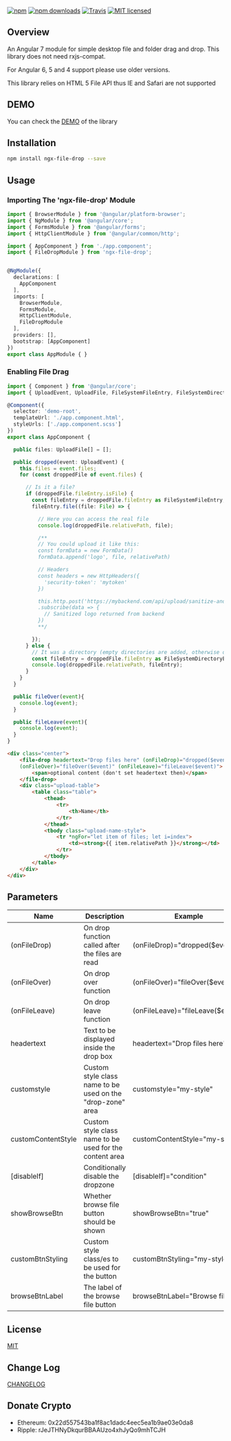[![npm](https://img.shields.io/npm/v/ngx-file-drop.svg?style=flat-square)](https://www.npmjs.com/package/ngx-file-drop) [![npm downloads](https://img.shields.io/npm/dm/ngx-file-drop.svg)](https://www.npmjs.com/package/ngx-file-drop) [![Travis](https://img.shields.io/travis/georgipeltekov/ngx-file-drop.svg?style=flat-square)](https://travis-ci.org/georgipeltekov/ngx-file-drop) [![MIT licensed](https://img.shields.io/badge/license-MIT-blue.svg?style=flat-square)](https://github.com/georgipeltekov/ngx-file-drop/blob/master/LICENSE)

## Overview

An Angular 7 module for simple desktop file and folder drag and drop. This library does not need rxjs-compat.

For Angular 6, 5 and 4 support please use older versions.

This library relies on HTML 5 File API thus IE and Safari are not supported

## DEMO
You can check the [DEMO](https://georgipeltekov.github.io/) of the library 

## Installation

```bash
npm install ngx-file-drop --save
```

## Usage


### Importing The 'ngx-file-drop' Module

```TypeScript
import { BrowserModule } from '@angular/platform-browser';
import { NgModule } from '@angular/core';
import { FormsModule } from '@angular/forms';
import { HttpClientModule } from '@angular/common/http';

import { AppComponent } from './app.component';
import { FileDropModule } from 'ngx-file-drop';


@NgModule({
  declarations: [
    AppComponent
  ],
  imports: [
    BrowserModule,
    FormsModule,
    HttpClientModule,
    FileDropModule
  ],
  providers: [],
  bootstrap: [AppComponent]
})
export class AppModule { }

```

### Enabling File Drag


```TypeScript
import { Component } from '@angular/core';
import { UploadEvent, UploadFile, FileSystemFileEntry, FileSystemDirectoryEntry } from 'ngx-file-drop';

@Component({
  selector: 'demo-root',
  templateUrl: './app.component.html',
  styleUrls: ['./app.component.scss']
})
export class AppComponent {

  public files: UploadFile[] = [];

  public dropped(event: UploadEvent) {
    this.files = event.files;
    for (const droppedFile of event.files) {

      // Is it a file?
      if (droppedFile.fileEntry.isFile) {
        const fileEntry = droppedFile.fileEntry as FileSystemFileEntry;
        fileEntry.file((file: File) => {

          // Here you can access the real file
          console.log(droppedFile.relativePath, file);

          /**
          // You could upload it like this:
          const formData = new FormData()
          formData.append('logo', file, relativePath)

          // Headers
          const headers = new HttpHeaders({
            'security-token': 'mytoken'
          })

          this.http.post('https://mybackend.com/api/upload/sanitize-and-save-logo', formData, { headers: headers, responseType: 'blob' })
          .subscribe(data => {
            // Sanitized logo returned from backend
          })
          **/

        });
      } else {
        // It was a directory (empty directories are added, otherwise only files)
        const fileEntry = droppedFile.fileEntry as FileSystemDirectoryEntry;
        console.log(droppedFile.relativePath, fileEntry);
      }
    }
  }

  public fileOver(event){
    console.log(event);
  }

  public fileLeave(event){
    console.log(event);
  }
}


```
```HTML
<div class="center">
    <file-drop headertext="Drop files here" (onFileDrop)="dropped($event)" 
    (onFileOver)="fileOver($event)" (onFileLeave)="fileLeave($event)">
        <span>optional content (don't set headertext then)</span>
    </file-drop>
    <div class="upload-table">
        <table class="table">
            <thead>
                <tr>
                    <th>Name</th>
                </tr>
            </thead>
            <tbody class="upload-name-style">
                <tr *ngFor="let item of files; let i=index">
                    <td><strong>{{ item.relativePath }}</strong></td>
                </tr>
            </tbody>
        </table>
    </div>
</div>
```

## Parameters

Name  | Description | Example | 
------------- | ------------- | -------------
(onFileDrop)  | On drop function called after the files are read | (onFileDrop)="dropped($event)"
(onFileOver)  | On drop over function| (onFileOver)="fileOver($event)"
(onFileLeave)  | On drop leave function| (onFileLeave)="fileLeave($event)"
headertext  | Text to be displayed inside the drop box | headertext="Drop files here"
customstyle  | Custom style class name to be used on the "drop-zone" area | customstyle="my-style"
customContentStyle  | Custom style class name to be used for the content area | customContentStyle="my-style"
[disableIf]  | Conditionally disable the dropzone  | [disableIf]="condition"
showBrowseBtn  | Whether browse file button should be shown  | showBrowseBtn="true"
customBtnStyling | Custom style class/es to be used for the button | customBtnStyling="my-style"
browseBtnLabel  | The label of the browse file button  | browseBtnLabel="Browse files"

## License

[MIT](/LICENSE)

## Change Log

[CHANGELOG](/CHANGELOG.md)

## Donate Crypto
* Ethereum: 0x22d557543ba1f8ac1dadc4eec5ea1b9ae03e0da8
* Ripple: rJeJTHNyDkqurBBAAUzo4xhJyQo9mhTCJH


